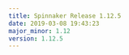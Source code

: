 ```yaml
---
title: Spinnaker Release 1.12.5
date: 2019-03-08 19:43:23
major_minor: 1.12
version: 1.12.5
---
```


<script src="https://gist.github.com/spinnaker-release/18a18a3e45af2c0d24d114a76b352004.js"/>
